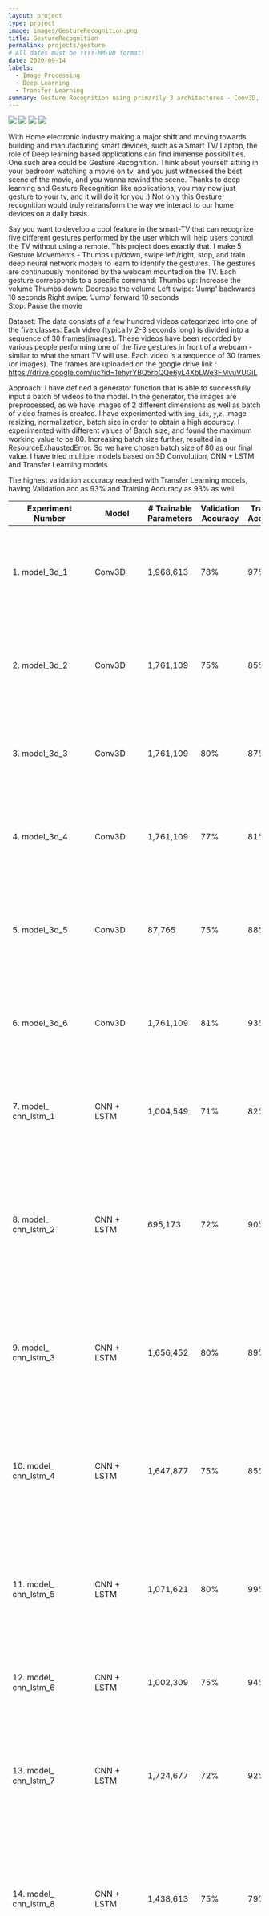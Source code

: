 ```yaml
---
layout: project
type: project
image: images/GestureRecognition.png
title: GestureRecognition
permalink: projects/gesture
# All dates must be YYYY-MM-DD format!
date: 2020-09-14
labels:
  - Image Processing
  - Deep Learning
  - Transfer Learning
summary: Gesture Recognition using primarily 3 architectures - Conv3D, CNN+LSTM and Transfer Learning (MobilNet)
---
```


<div class="ui small rounded images">
  <img class="ui image" src="../images/ThumbsDown_gesture.png">
  <img class="ui image" src="../images/ThumbsUp_gesture.png">
  <img class="ui image" src="../images/LeftSweep_gesturepng.png">
  <img class="ui image" src="../images/STOP_gesture.png">
</div>

With Home electronic industry making a major shift and moving towards building and manufacturing smart devices, such as a Smart TV/ Laptop, the role of Deep learning based applications can find immense possibilities. One such area could be Gesture Recognition.
Think about yourself sitting in your bedroom watching a movie on tv, and you just witnessed the best scene of the movie, and you wanna rewind the scene. Thanks to deep learning and Gesture Recognition like applications, you may now just gesture to your tv, and it will do it for you :) Not only this Gesture recognition would truly retransform the way we interact to our home devices on a daily basis. 

Say you want to develop a cool feature in the smart-TV that can recognize five different gestures performed by the user which will help users control the TV without using a remote. This project does exactly that. I make 5 Gesture Movements - Thumbs up/down, swipe left/right, stop, and train deep neural network models to learn to identify the gestures.
The gestures are continuously monitored by the webcam mounted on the TV. Each gesture corresponds to a specific command:
Thumbs up:  Increase the volume
Thumbs down: Decrease the volume
Left swipe: 'Jump' backwards 10 seconds
Right swipe: 'Jump' forward 10 seconds  
Stop: Pause the movie

Dataset:
The data consists of a few hundred videos categorized into one of the five classes. Each video (typically 2-3 seconds long) is divided into a sequence of 30 frames(images). These videos have been recorded by various people performing one of the five gestures in front of a webcam - similar to what the smart TV will use. Each video is a sequence of 30 frames (or images). The frames are uploaded on the google drive link : https://drive.google.com/uc?id=1ehyrYBQ5rbQQe6yL4XbLWe3FMvuVUGiL

Approach:
I have defined a generator function that is able to successfully input a batch of videos to the model.
In the generator, the images are preprocessed, as we have images of 2 different dimensions as well as batch of video frames is created. I have experimented with `img_idx`, `y`,`z`, image resizing, normalization, batch size in order to obtain a high accuracy.
I experimented with different values of Batch size, and found the maximum working value to be 80. Increasing batch size further, resulted in a ResourceExhaustedError. So we have chosen batch size of 80 as our final value.
I have tried multiple models based on 3D Convolution, CNN + LSTM and Transfer Learning models.

The highest validation accuracy reached with Transfer Learning models, having Validation acc as 93% and Training Accuracy as 93% as well.

|     Experiment Number    	|     Model     	|     # Trainable   Parameters    	|     Validation   Accuracy    	|     Training   Accuracy    	|     Model Details                                                                                                                                                                                 	|     Explanation                                                                                                                                                                                                                                                                	|
|--------------------------	|---------------	|---------------------------------	|------------------------------	|----------------------------	|---------------------------------------------------------------------------------------------------------------------------------------------------------------------------------------------------	|--------------------------------------------------------------------------------------------------------------------------------------------------------------------------------------------------------------------------------------------------------------------------------	|
| 1. model_3d_1            	| Conv3D        	| 1,968,613                       	| 78%                          	| 97%                        	| - Conv3D Layers = 4 - Filter Size = (5,5,3), (3,3,3)  - MaxPooling3D Layers = 4 - Dense Layers = 3    - dropout (last 2 layers) = 0.25 - Batch Size = 80 - Frames to be sampled = 20              	| Model is overfitting a lot, final accuracy stands at 100% after the 15th epoch.     Next: we will work on reducing the overfitting of the model by decreasing the filter size and increasing the dropout rate                                                                  	|
| 2. model_3d_2            	| Conv3D        	| 1,761,109                       	| 75%                          	| 85%                        	| - Conv3D Layers = 4    - Filter Size = (3,3,3) - MaxPooling3D Layers = 4 - Dense Layers = 3 - dropout (last 2 layers) = 0.5 - Batch Size =  80 - Frames to be sampled = 20                        	| Model is   overfitting but the final accuracy has not moved to 100% like the first model   it stands at 94%.     Next: we will   reduce the batach size and see if it impacts the overfitting with the same   model structure                                                  	|
| 3. model_3d_3            	| Conv3D        	| 1,761,109                       	| 80%                          	| 87%                        	| - Conv3D Layers = 4    - Filter Size = (3,3,3) - MaxPooling3D Layers = 4 - Dense Layers = 3 - dropout (last 2 layers) = 0.5 - Batch Size = 40 - Frames to be sampled = 20                         	| Good results   obtained, overfitting is present but at a much smaller scale     Next: we will   add a small dropout layer post the last conv layer to see if we get better   results                                                                                           	|
| 4. model_3d_4            	| Conv3D        	| 1,761,109                       	| 77%                          	| 81%                        	| - Conv3D Layers = 4   - Filter Size = (3,3,3) - MaxPooling3D Layers = 4 - Dense Layers = 3 - dropout (last 3 layers) = 0.5, 0.2 - Batch Size = 40 - Frames to be sampled = 16                     	| Overfitting reduced but so did the validation accuracy  Next: we will remove the dense layers and replace them with a GlobalAveragePooling3D layer, this will reduce the parameter count by half                                                                               	|
| 5. model_3d_5            	| Conv3D        	| 87,765                          	| 75%                          	| 88%                        	| - Conv3D Layers = 4   - Filter Size = (3,3,3) - MaxPooling3D   Layers = 4 - GlobalAveragePooling3D = 1  - dropout (last   3 layers) = 0.5, 0.2 - Batch Size = 80 - Frames to be   sampled = 20    	| There is overfitting but the results are good compared to the number of parameters of the model    Next: we will re-run model4 with higher batch size and for more epochs and see if we can have any better results                                                            	|
| 6. model_3d_6            	| Conv3D        	| 1,761,109                       	| 81%                          	| 93%                        	| - Conv3D Layers = 4    - Filter Size = (3,3,3) - MaxPooling3D Layers = 4 - Dense Layers = 3 - dropout (last 3 layers) = 0.5, 0.2 - Batch Size = 80 - Frames to be sampled = 16                    	| Model is still overfitting.    Next: We’ll try few models with CNN + LSTM                                                                                                                                                                                                      	|
| 7. model_ cnn_lstm_1     	| CNN + LSTM    	| 1,004,549                       	| 71%                          	| 82%                        	| -Time Distributed Layers = 6    -Filter Size = (3,3) -Lstm Cells = 64 -Dense Neurons = 64 -dropout (last 2 layers) = 0.25 -Batch Size = 80                                                        	| Model starts overfitting beyond 15th epoch, with no more significant improvement in Validation accuracy.     Next: We’ll try to reduce LstmCells in order to reduce number of parameters.                                                                                      	|
| 8. model_ cnn_lstm_2     	| CNN + LSTM    	|             695,173             	| 72%                          	| 90%                        	| -Time Distributed   Layers = 6    -Filter Size = (3,3) -Lstm Cells = 32 -Dense Neurons = 64 -dropout (last 2 layers) = 0.25 -Batch Size = 80                                                      	| No. of Parameters significantly reduced. The model overfitting starts during later epochs, but no improvement in Validation Accuracy observed,     Next: We’ll double the LstmCells and Neurons, while also increasing dropout to ensure check on overfitting.                 	|
| 9. model_ cnn_lstm_3     	| CNN + LSTM    	|            1,656,452            	| 80%                          	| 89%                        	| -Time Distributed Layers = 6    -Filter Size = (3,3) -Lstm Cells = 128 -Dense Neurons = 128 -dropout (last 2 layers) = 0.5 -Batch Size = 80                                                       	| No. of parameters increased. Even though the overfitting issue exists it is not as bad as in previous models.       Next: Lets experiment with half of the dense neurons in LstmCells, while slightly reducing dropout to ensure no significant drop in training accuracy.     	|
| 10. model_ cnn_lstm_4    	| CNN + LSTM    	|            1,647,877            	| 75%                          	| 85%                        	| -Time Distributed Layers = 6    -Filter Size =  (3,3) -Lstm Cells = 128 -Dense Neurons = 64 -dropout (last 2 layers) = 0.35 -Batch Size = 80                                                      	| The model is   slightly overfitting with ~ 11% difference between training and validation accuracy. No. of parameters is still large.  Next: Let us   add another hidden layer in our network, while reducing other parameters, and see the results.                           	|
| 11. model_ cnn_lstm_5    	| CNN + LSTM    	|            1,071,621            	| 80%                          	| 99%                        	| -Time Distributed Layers = 7 -Filter Size = (3,3) -Lstm Cells = 64 -Dense Neurons = 64 -dropout (last 2 layers) = 0.25 -Batch Size = 80                                                           	| The validation accuracy did improve from the previous model, but the model is extremely overfitting. The number of parameters has decreased compared with previous   model.    Next: We’ll remove the extra added layer, and reduce the neurons, and also reduce dropouts.     	|
| 12. model_ cnn_lstm_6    	| CNN + LSTM    	|            1,002,309            	| 75%                          	| 94%                        	| -Time Distributed Layers = 6 -Filter Size = (3,3) -Lstm Cells =  64 -Dense Neurons = 32 -dropout (last 2 layers) = 0.1 -Batch Size = 80                                                           	| The model   overfitting issue still exits.      Next: We’ll   reduce another hidden layer, reduce the batch size, and see the results.                                                                                                                                         	|
| 13. model_ cnn_lstm_7    	| CNN + LSTM    	|            1,724,677            	| 72%                          	| 92%                        	| -Time Distributed   Layers = 5    -Filter Size = (3,3) -Lstm Cells = 64 -Dense Neurons = 64 -dropouts (last 2 layers) = 0.25 -Batch Size = 80                                                     	| Model still   overfits. Number of parameters has further increased.  Next: Lets   bring back the hidden layer removed in previous moel, introduce more dropouts   in the other hidden layers. Also lets add more LstmCells, and check results   for more number of epochs.     	|
| 14. model_ cnn_lstm_8    	| CNN + LSTM    	|            1,438,613            	| 75%                          	| 79%                        	| -Time Distributed Layers = 6    -Filter Size = (3,3) -Lstm Cells =  128 -Dense Neurons = 128 -dropouts (0.3, 0.3, 0.5) -Batch Size = 80                                                           	| Although the training accuracy has suffered a bit, the model has descent performance and so far the best. The number of trainable parameters too has decreased.  Next: Let us try to experiment with the filter size – lets reduce the filter size from current 3,3 to 2,2.    	|
| 15. model_ cnn_lstm_9    	| CNN + LSTM    	|            1,430,037            	| 80%                          	| 96%                        	| -Time Distributed Layers = 6    -Filter Size = (2,2)    -Lstm Cells = 128    -Dense Neurons = 64    -dropouts   (0.25, 0.4)    -Batch Size =   80                                                 	| With reduced   filter size, the model still overfits.  Next: We’ll   build models using Transfer Learning, and see if any improvement is obtained.                                                                                                                             	|
| 16. model_mobilenet      	| MobilNet      	| 3,816,517                       	| 95%                          	| 95%                        	| - Batch Size = 10 - Frames to be sampled   = 16                                                                                                                                                   	| Trained the full model.    Excellent results, this truly shows the power of transfer learning.     Next: Lets experiment with MobilNetV2                                                                                                                                       	|
| 17. model_mobilenetv2    	| MobilNetV2    	| 4,931,077                       	| 83%                          	| 93%                        	| - Batch Size = 10 - Frames to be sampled = 16                                                                                                                                                     	| There is somewhat overfitting but with some more experiments we can get even better results.                                                                                                                                                                                   	|


